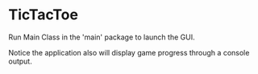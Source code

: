 # TicTacToe

Run Main Class in the 'main' package to launch the GUI.  

Notice the application also will display game progress through a console output.
